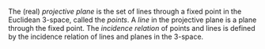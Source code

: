 The (real) *projective plane* is the set of lines through a fixed point in the Euclidean 3-space, called the *points*. A *line* in the projective plane is a plane through the fixed point. The *incidence relation* of points and lines is defined by the incidence relation of lines and planes in the 3-space.
